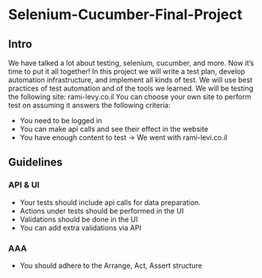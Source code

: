 # Selenium-Cucumber-Final-Project
## Intro
We have talked a lot about testing, selenium, cucumber, and more.
Now it’s time to put it all together!
In this project we will write a test plan, develop automation infrastructure, and implement all kinds of test.
We will use best practices of test automation and of the tools we learned.
We will be testing the following site:
rami-levy.co.il
You can choose your own site to perform test on assuming it answers the following criteria:
* You need to be logged in
* You can make api calls and see their effect in the website
* You have enough content to test
-> We went with rami-levi.co.il

## Guidelines
### API & UI
* Your tests should include api calls for data preparation.
* Actions under tests should be performed in the UI
* Validations should be done in the UI
* You can add extra validations via API
### AAA
* You should adhere to the Arrange, Act, Assert structure
